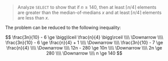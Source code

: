 > Analyze `SELECT` to show that if $n \ge 140$, then at least $\lceil n/4
> \rceil$ elements are greater than the median-of-medians $x$ and at least
> $\lceil n/4 \rceil$ elements are less than $x$.

The problem can be reduced to the following inequality:

$$ \frac{3n}{10} - 6 \ge \bigg\lceil \frac{n}{4} \bigg\rceil \\\\
   \Downarrow \\\\
   \frac{3n}{10} - 6 \ge \frac{n}{4} + 1 \\\\
   \Downarrow \\\\
   \frac{3n}{10} - 7 \ge \frac{n}{4} \\\\
   \Downarrow \\\\
   12n - 280 \ge 10n \\\\
   \Downarrow \\\\
   2n \ge 280 \\\\
   \Downarrow \\\\
   n \ge 140 $$
